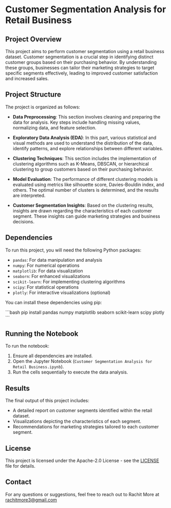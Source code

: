 
# Customer Segmentation Analysis for Retail Business

## Project Overview

This project aims to perform customer segmentation using a retail business dataset. Customer segmentation is a crucial step in identifying distinct customer groups based on their purchasing behavior. By understanding these groups, businesses can tailor their marketing strategies to target specific segments effectively, leading to improved customer satisfaction and increased sales.

## Project Structure

The project is organized as follows:

- **Data Preprocessing**: This section involves cleaning and preparing the data for analysis. Key steps include handling missing values, normalizing data, and feature selection.
  
- **Exploratory Data Analysis (EDA)**: In this part, various statistical and visual methods are used to understand the distribution of the data, identify patterns, and explore relationships between different variables.

- **Clustering Techniques**: This section includes the implementation of clustering algorithms such as K-Means, DBSCAN, or hierarchical clustering to group customers based on their purchasing behavior.

- **Model Evaluation**: The performance of different clustering models is evaluated using metrics like silhouette score, Davies-Bouldin index, and others. The optimal number of clusters is determined, and the results are interpreted.

- **Customer Segmentation Insights**: Based on the clustering results, insights are drawn regarding the characteristics of each customer segment. These insights can guide marketing strategies and business decisions.

## Dependencies

To run this project, you will need the following Python packages:

- `pandas`: For data manipulation and analysis
- `numpy`: For numerical operations
- `matplotlib`: For data visualization
- `seaborn`: For enhanced visualizations
- `scikit-learn`: For implementing clustering algorithms
- `scipy`: For statistical operations
- `plotly`: For interactive visualizations (optional)

You can install these dependencies using pip:

\```bash
pip install pandas numpy matplotlib seaborn scikit-learn scipy plotly
\```

## Running the Notebook

To run the notebook:

1. Ensure all dependencies are installed.
2. Open the Jupyter Notebook (`Customer Segmentation Analysis for Retail Business.ipynb`).
3. Run the cells sequentially to execute the data analysis.

## Results

The final output of this project includes:

- A detailed report on customer segments identified within the retail dataset.
- Visualizations depicting the characteristics of each segment.
- Recommendations for marketing strategies tailored to each customer segment.

## License

This project is licensed under the Apache-2.0 License - see the [LICENSE](LICENSE) file for details.

## Contact

For any questions or suggestions, feel free to reach out to Rachit More at rachitmore3@gmail.com
